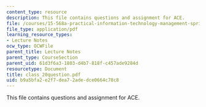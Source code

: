 ```yaml
---
content_type: resource
description: This file contains questions and assignment for ACE.
file: /courses/15-568a-practical-information-technology-management-spring-2005/b9a5bfa2e2f7dea72adedce0664c78c8_class_20question.pdf
file_type: application/pdf
learning_resource_types:
- Lecture Notes
ocw_type: OCWFile
parent_title: Lecture Notes
parent_type: CourseSection
parent_uid: 61d3f6a3-1803-d4b7-818f-c457ade9284d
resourcetype: Document
title: class_20question.pdf
uid: b9a5bfa2-e2f7-dea7-2ade-dce0664c78c8
---
```

This file contains questions and assignment for ACE.

